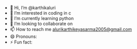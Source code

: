 - 👋 Hi, I’m @karthikaluri
- 👀 I’m interested in coding in c
- 🌱 I’m currently learning python
- 💞️ I’m looking to collaborate on 
- 📫 How to reach me alurikarthikeyasarma2005@gmail.com
- 😄 Pronouns: 
- ⚡ Fun fact: 

<!---
karthikaluri/karthikaluri is a ✨ special ✨ repository because its `README.md` (this file) appears on your GitHub profile.
You can click the Preview link to take a look at your changes.
--->
